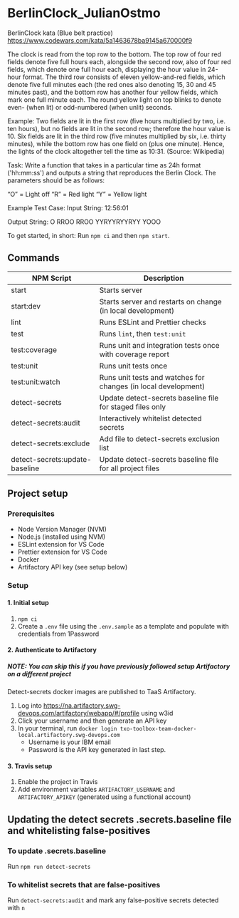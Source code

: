 # BerlinClock_JulianOstmo

BerlinClock kata (Blue belt practice)
https://www.codewars.com/kata/5a1463678ba9145a670000f9

The clock is read from the top row to the bottom. The top row of four red fields denote five full hours each, alongside the second row, also of four red fields, which denote one full hour each, displaying the hour value in 24-hour format. The third row consists of eleven yellow-and-red fields, which denote five full minutes each (the red ones also denoting 15, 30 and 45 minutes past), and the bottom row has another four yellow fields, which mark one full minute each. The round yellow light on top blinks to denote even- (when lit) or odd-numbered (when unlit) seconds.

Example: Two fields are lit in the first row (five hours multiplied by two, i.e. ten hours), but no fields are lit in the second row; therefore the hour value is 10.
Six fields are lit in the third row (five minutes multiplied by six, i.e. thirty minutes), while the bottom row has one field on (plus one minute). Hence, the lights of the clock altogether tell the time as 10:31. (Source: Wikipedia)

Task: Write a function that takes in a particular time as 24h format ('hh:mm:ss') and outputs a string that reproduces the Berlin Clock. The parameters should be as follows:

“O” = Light off
“R” = Red light
“Y” = Yellow light

Example Test Case:
Input String:
12:56:01

Output String:
O
RROO
RROO
YYRYYRYYRYY
YOOO

To get started, in short:
Run `npm ci` and then `npm start`.

## Commands

| NPM Script                     | Description                                                    |
| ------------------------------ | -------------------------------------------------------------- |
| start                          | Starts server                                                  |
| start:dev                      | Starts server and restarts on change (in local development)    |
| lint                           | Runs ESLint and Prettier checks                                |
| test                           | Runs `lint`, then `test:unit`                                  |
| test:coverage                  | Runs unit and integration tests once with coverage report      |
| test:unit                      | Runs unit tests once                                           |
| test:unit:watch                | Runs unit tests and watches for changes (in local development) |
| detect-secrets                 | Update detect-secrets baseline file for staged files only      |
| detect-secrets:audit           | Interactively whitelist detected secrets                       |
| detect-secrets:exclude         | Add file to detect-secrets exclusion list                      |
| detect-secrets:update-baseline | Update detect-secrets baseline file for all project files      |

## Project setup

### Prerequisites

- Node Version Manager (NVM)
- Node.js (installed using NVM)
- ESLint extension for VS Code
- Prettier extension for VS Code
- Docker
- Artifactory API key (see setup below)

### Setup

#### 1. Initial setup

1. `npm ci`
2. Create a `.env` file using the `.env.sample` as a template and populate with credentials from 1Password

#### 2. Authenticate to Artifactory

##### _NOTE: You can skip this if you have previously followed setup Artifactory on a different project_

Detect-secrets docker images are published to TaaS Artifactory.

1. Log into https://na.artifactory.swg-devops.com/artifactory/webapp/#/profile using w3id
2. Click your username and then generate an API key
3. In your terminal, run `docker login txo-toolbox-team-docker-local.artifactory.swg-devops.com`
   - Username is your IBM email
   - Password is the API key generated in last step.

#### 3. Travis setup

1. Enable the project in Travis
2. Add environment variables `ARTIFACTORY_USERNAME` and `ARTIFACTORY_APIKEY` (generated using a functional account)

## Updating the detect secrets .secrets.baseline file and whitelisting false-positives

### To update .secrets.baseline

Run `npm run detect-secrets`

### To whitelist secrets that are false-positives

Run `detect-secrets:audit` and mark any false-positive secrets detected with `n`

